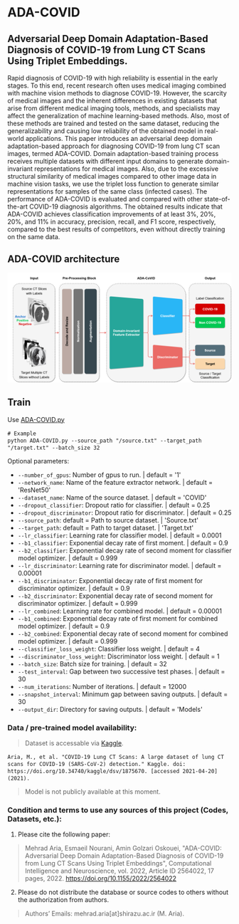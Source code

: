 # ADA-COVID
## Adversarial Deep Domain Adaptation-Based Diagnosis of COVID-19 from Lung CT Scans Using Triplet Embeddings.

Rapid diagnosis of COVID-19 with high reliability is essential in the early stages. To this end, recent research often uses medical imaging combined with machine vision methods to diagnose COVID-19. However, the scarcity of medical images and the inherent differences in existing datasets that arise from different medical imaging tools, methods, and specialists may affect the generalization of machine learning-based methods. Also, most of these methods are trained and tested on the same dataset, reducing the generalizability and causing low reliability of the obtained model in real-world applications. This paper introduces an adversarial deep domain adaptation-based approach for diagnosing COVID-19 from lung CT scan images, termed ADA-COVID. Domain adaptation-based training process receives multiple datasets with different input domains to generate domain-invariant representations for medical images. Also, due to the excessive structural similarity of medical images compared to other image data in machine vision tasks, we use the triplet loss function to generate similar representations for samples of the same class (infected cases). The performance of ADA-COVID is evaluated and compared with other state-of-the-art COVID-19 diagnosis algorithms. The obtained results indicate that ADA-COVID achieves classification improvements of at least 3%, 20%, 20%, and 11% in accuracy, precision, recall, and F1 score, respectively, compared to the best results of competitors, even without directly training on the same data.

## ADA-COVID architecture
![ADA-COVID Approach](https://raw.githubusercontent.com/MehradAria/ADA-COVID/main/Fig%201%20-%20ADACOVID.png)

## Train
Use [ADA-COVID.py](https://github.com/MehradAria/ADA-COVID/blob/main/ADA-COVID.py)
```shell
# Example
python ADA-COVID.py --source_path "/source.txt" --target_path "/target.txt" --batch_size 32
```
Optional parameters:
- `--number_of_gpus`: Number of gpus to run. | default = '1'
- `--network_name`: Name of the feature extractor network. | default = 'ResNet50'
- `--dataset_name`: Name of the source dataset. | default = 'COVID'
- `--dropout_classifier`: Dropout ratio for classifier. | default = 0.25
- `--dropout_discriminator`: Dropout ratio for discriminator. |  default = 0.25 
- `--source_path`: default = Path to source dataset. | 'Source.txt'
- `--target_path`: default = Path to target dataset. | 'Target.txt'
- `--lr_classifier`: Learning rate for classifier model. | default = 0.0001
- `--b1_classifier`: Exponential decay rate of first moment. | default = 0.9
- `--b2_classifier`: Exponential decay rate of second moment for classifier model optimizer. | default = 0.999
- `--lr_discriminator`: Learning rate for discriminator model. | default = 0.00001
- `--b1_discriminator`: Exponential decay rate of first moment for discriminator optimizer. | default = 0.9
- `--b2_discriminator`: Exponential decay rate of second moment for discriminator optimizer. | default = 0.999
- `--lr_combined`: Learning rate for combined model. | default = 0.00001
- `--b1_combined`: Exponential decay rate of first moment for combined model optimizer. | default = 0.9
- `--b2_combined`: Exponential decay rate of second moment for combined model optimizer. | default = 0.999
- `--classifier_loss_weight`: Classifier loss weight. | default = 4
- `--discriminator_loss_weight`: Discriminator loss weight. | default = 1
- `--batch_size`: Batch size for training. | default = 32
- `--test_interval`: Gap between two successive test phases. | default = 30
- `--num_iterations`: Number of iterations. | default = 12000
- `--snapshot_interval`: Minimum gap between saving outputs. | default = 30
- `--output_dir`: Directory for saving outputs. | default = 'Models'


### Data / pre-trained model availability:
> Dataset is accessable via [Kaggle](https://www.kaggle.com/mehradaria/covid19-lung-ct-scans).
```
Aria, M., et al. "COVID-19 Lung CT Scans: A large dataset of lung CT scans for COVID-19 (SARS-CoV-2) detection." Kaggle. doi: https://doi.org/10.34740/kaggle/dsv/1875670. [accessed 2021-04-20] (2021).
```
> Model is not publicly available at this moment.

### Condition and terms to use any sources of this project (Codes, Datasets, etc.):

1) Please cite the following paper:

> Mehrad Aria, Esmaeil Nourani, Amin Golzari Oskouei, "ADA-COVID: Adversarial Deep Domain Adaptation-Based Diagnosis of COVID-19 from Lung CT Scans Using Triplet Embeddings", Computational Intelligence and Neuroscience, vol. 2022, Article ID 2564022, 17 pages, 2022. https://doi.org/10.1155/2022/2564022

2) Please do not distribute the database or source codes to others without the authorization from authors.

> Authors’ Emails: mehrad.aria[at]shirazu.ac.ir (M. Aria).
